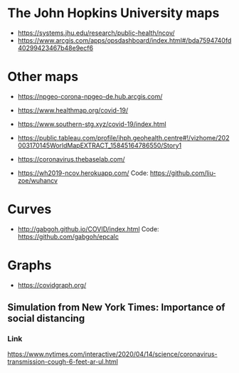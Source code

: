 # The John Hopkins University maps

- https://systems.jhu.edu/research/public-health/ncov/
- https://www.arcgis.com/apps/opsdashboard/index.html#/bda7594740fd40299423467b48e9ecf6

# Other maps

- https://npgeo-corona-npgeo-de.hub.arcgis.com/
- https://www.healthmap.org/covid-19/
- https://www.southern-stg.xyz/covid-19/index.html
- https://public.tableau.com/profile/ihph.geohealth.centre#!/vizhome/202003170145WorldMapEXTRACT_15845164786550/Story1
- https://coronavirus.thebaselab.com/

- https://wh2019-ncov.herokuapp.com/
Code: https://github.com/liu-zoe/wuhancv

# Curves

- http://gabgoh.github.io/COVID/index.html
Code: https://github.com/gabgoh/epcalc

# Graphs

- https://covidgraph.org/

## Simulation from New York Times: Importance of social distancing

### Link 

https://www.nytimes.com/interactive/2020/04/14/science/coronavirus-transmission-cough-6-feet-ar-ul.html
